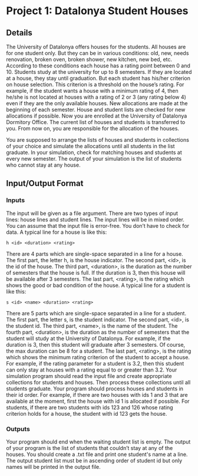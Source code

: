 # Project 1: Datalonya Student Houses



## Details

The University of Datalonya offers houses for the students. All houses
are for one student only. But they can be in various conditions: old, new,
needs renovation, broken oven, broken shower, new kitchen, new bed, etc.
According to these conditions each house has a rating point between 0 and 10.
Students study at the university for up to 8 semesters. If they are located
at a house, they stay until graduation. But each student has his/her criterion
on house selection. This criterion is a threshold on the house’s
rating. For example, if the student wants a house with a minimum rating of 4,
then he/she is not located at houses with a rating of 2 or 3 (any rating
below 4) even if they are the only available houses.
New allocations are made at the beginning of each semester. House and
student lists are checked for new allocations if possible.
Now you are enrolled at the University of Datalonya Dormitory Office.
The current list of houses and students is transferred to you. From now on,
you are responsible for the allocation of the houses.

You are supposed to arrange the lists of houses and students in collections
of your choice and simulate the allocations until all students in the list
graduate. In your simulation, check for matching houses and students at
every new semester. The output of your simulation is the list of students
who cannot stay at any house.



## Input/Output Format


### Inputs

The input will be given as a file argument. There are two types of input
lines: house lines and student lines. The input lines will be in mixed order.
You can assume that the input file is error-free. You don’t have to check for
data.
A typical line for a house is like this:

```
h <id> <duration> <rating>
```
There are 4 parts which are single-space separated in a line for a house.
The first part, the letter h, is the house indicator. The second part, \<id\>,
is the id of the house. The third part, \<duration\>, is the duration as the
number of semesters that the house is full. If the duration is 3, then this
house will be available after 3 semesters. The last part, \<rating\>, is the
rating which shows the good or bad condition of the house.
A typical line for a student is like this:

```
s <id> <name> <duration> <rating>
```
There are 5 parts which are single-space separated in a line for a student.
The first part, the letter s, is the student indicator. The second part, \<id\>,
is the student id. The third part, \<name\>, is the name of the student. The
fourth part, \<duration\>, is the duration as the number of semesters that
the student will study at the University of Datalonya. For example, if the
duration is 3, then this student will graduate after 3 semesters. Of course,
the max duration can be 8 for a student. The last part, \<rating\>, is the rating
which shows the minimum rating criterion of the student to accept a house.
For example, if the rating parameter for a student is 3.2, then this student
can only stay at houses with a rating equal to or greater than 3.2.
Your simulation program should read the input file and create appropriate
collections for students and houses. Then process these collections until all
students graduate. Your program should process houses and students in
their id order. For example, if there are two houses with ids 1 and 3 that
are available at the moment, first the house with id 1 is allocated if possible.
For students, if there are two students with ids 123 and 126 whose rating
criterion holds for a house, the student with id 123 gets the house.


### Outputs

Your program should end when the waiting student list is empty. The
output of your program is the list of students that couldn’t stay at any of
the houses. You should create a .txt file and print one student's name at a
line. The output student list must be in ascending order of student id but
only names will be printed in the output file.
